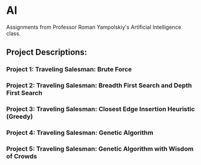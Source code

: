 # AI
Assignments from Professor Roman Yampolskiy's Artificial Intelligence class.

## Project Descriptions:
### Project 1: Traveling Salesman: Brute Force
### Project 2: Traveling Salesman: Breadth First Search and Depth First Search
### Project 3: Traveling Salesman: Closest Edge Insertion Heuristic (Greedy)
### Project 4: Traveling Salesman: Genetic Algorithm
### Project 5: Traveling Salesman: Genetic Algorithm with Wisdom of Crowds
